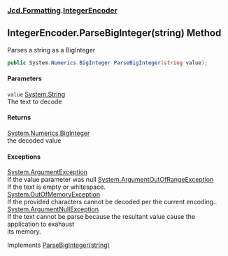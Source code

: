 ### [Jcd.Formatting](Jcd_Formatting.md 'Jcd.Formatting').[IntegerEncoder](Jcd_Formatting_IntegerEncoder.md 'Jcd.Formatting.IntegerEncoder')
## IntegerEncoder.ParseBigInteger(string) Method
Parses a string as a BigInteger  
```csharp
public System.Numerics.BigInteger ParseBigInteger(string value);
```
#### Parameters
<a name='Jcd_Formatting_IntegerEncoder_ParseBigInteger(string)_value'></a>
`value` [System.String](https://docs.microsoft.com/en-us/dotnet/api/System.String 'System.String')  
The text to decode
  
#### Returns
[System.Numerics.BigInteger](https://docs.microsoft.com/en-us/dotnet/api/System.Numerics.BigInteger 'System.Numerics.BigInteger')  
the decoded value
#### Exceptions
[System.ArgumentException](https://docs.microsoft.com/en-us/dotnet/api/System.ArgumentException 'System.ArgumentException')  
If the value parameter was null
[System.ArgumentOutOfRangeException](https://docs.microsoft.com/en-us/dotnet/api/System.ArgumentOutOfRangeException 'System.ArgumentOutOfRangeException')  
If the text is empty or whitespace.  
[System.OutOfMemoryException](https://docs.microsoft.com/en-us/dotnet/api/System.OutOfMemoryException 'System.OutOfMemoryException')  
If the provided characters cannot be decoded per the current encoding..  
[System.ArgumentNullException](https://docs.microsoft.com/en-us/dotnet/api/System.ArgumentNullException 'System.ArgumentNullException')  
If the text cannot be parse because the resultant value cause the application to exahaust  
its memory.  

Implements [ParseBigInteger(string)](Jcd_Formatting_IIntegerParser_ParseBigInteger(string).md 'Jcd.Formatting.IIntegerParser.ParseBigInteger(string)')  
